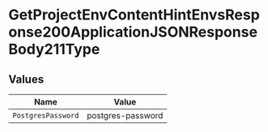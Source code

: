 # GetProjectEnvContentHintEnvsResponse200ApplicationJSONResponseBody211Type


## Values

| Name               | Value              |
| ------------------ | ------------------ |
| `PostgresPassword` | postgres-password  |